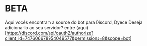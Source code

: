 # BETA
Aqui vocês encontram a source do bot para Discord, Dyece
Deseja adiciona-lo ao seu servidor? entre (aqui)[https://discord.com/api/oauth2/authorize?client_id=747606678954049577&permissions=8&scope=bot]

